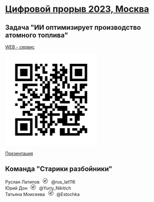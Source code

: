 # [Цифровой прорыв 2023, Москва](https://hacks-ai.ru/hackathons.html?eventId=969092) 


## Задача "ИИ оптимизирует производство атомного топлива"


[WEB - сервис](https://rosatom.streamlit.app/)

![qrcode](streamlit_app/images/qrcode.gif)


[Презентация](presentation.pptx)


## Команда "Старики разбойники"


Руслан Латипов <img src="streamlit_app/images/telegram_logo.png" width="30"> @rus_lat116 \
Юрий Дон <img src="streamlit_app/images/telegram_logo.png" width="30"> @Yuriy_Nikitich \
Татьяна Моисеева <img src="streamlit_app/images/telegram_logo.png" width="30"> @Estochka
